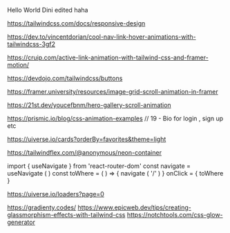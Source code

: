 Hello World
Dini edited 
haha

https://tailwindcss.com/docs/responsive-design

https://dev.to/vincentdorian/cool-nav-link-hover-animations-with-tailwindcss-3gf2

https://cruip.com/active-link-animation-with-tailwind-css-and-framer-motion/

https://devdojo.com/tailwindcss/buttons

https://framer.university/resources/image-grid-scroll-animation-in-framer

https://21st.dev/youcefbnm/hero-gallery-scroll-animation

https://prismic.io/blog/css-animation-examples // 19 - Bio for login , sign up etc

https://uiverse.io/cards?orderBy=favorites&theme=light

https://tailwindflex.com/@anonymous/neon-container


import { useNavigate } from 'react-router-dom'
const navigate = useNavigate ( )
const toWhere = ( ) => {
navigate ( '/' )
}
onClick = { toWhere }

https://uiverse.io/loaders?page=0

https://gradienty.codes/
https://www.epicweb.dev/tips/creating-glassmorphism-effects-with-tailwind-css
https://notchtools.com/css-glow-generator
